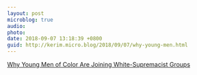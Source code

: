 ```yaml
---
layout: post
microblog: true
audio: 
photo: 
date: 2018-09-07 13:18:39 +0800
guid: http://kerim.micro.blog/2018/09/07/why-young-men.html
---
```

[Why Young Men of Color Are Joining White-Supremacist Groups](https://www.thedailybeast.com/why-young-men-of-color-are-joining-white-supremacist-groups?source=facebook&via=desktop)
